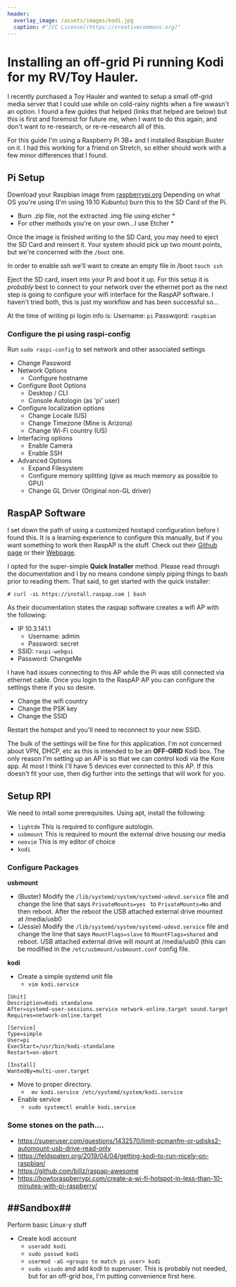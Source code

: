 ```yaml
---
header:
  overlay_image: /assets/images/kodi.jpg
  caption: #"[CC License](https://creativecommons.org)"
---
```


# Installing an off-grid Pi running Kodi for my RV/Toy Hauler. 
I recently purchased a Toy Hauler and wanted to setup a small off-grid media server that I could use while on cold-rainy nights when a fire wwasn't an option. I found a few guides that helped (links that helped are below) but this is first and foremost for future me, when I want to do this again, and don't want to re-research, or re-re-research all of this.

For this guide I'm using a Raspberry Pi 3B+ and I installed Raspbian Buster on it.  I had this working for a friend on Stretch, so either should work with a few minor differences that I found.

## Pi Setup
Download your Raspbian image from [raspberrypi.org](https://raspberrypi.org/downloads/)
Depending on what OS you're using (I'm using 19.10 Kubuntu) burn this to the SD Card of the Pi.
* Burn .zip file, not the extracted .img file using etcher *
* For other methods you're on your own...I use Etcher *

Once the image is finished writing to the SD Card, you may need to eject the SD Card and reinsert it.  Your system should pick up two mount points, but we're concerned with the `/boot` one.

In order to enable ssh we'll want to create an empty file in /boot
``` touch ssh ```

Eject the SD card, insert into your Pi and boot it up. For this setup it is _probably_ best to connect to your network over the ethernet port as the next step is going to configure your wifi interface for the RaspAP software.  I haven't tried both, this is just my workflow and has been successful so...

At the time of writing pi login info is:
Username: `pi`
Passwqord: `raspbian`

### Configure the pi using raspi-config
Run `sudo raspi-config` to set network and other associated settings
  - Change Password
  - Network Options
    - Configure hostname
  - Configure Boot Options
    -  Desktop / CLI
      - Console Autologin (as 'pi' user)
  - Configure localization options
    - Change Locale (US)
    - Change Timezone (Mine is Arizona)
    - Change Wi-Fi country (US) 
  - Interfacing options
    - Enable Camera
    - Enable SSH
  - Advanced Options
    - Expand Filesystem
    - Configure memory splitting (give as much memory as possible to GPU)
    - Change GL Driver (Original non-GL driver)


## RaspAP Software
I set down the path of using a customized hostapd configuration before I found this.  It is a learning experience to configure this manually, but if you want something to work then RaspAP is the stuff. Check out their [Github page](https://github.com/billz/raspap-webui) or their [Webpage](https://raspap.com).

I opted for the super-simple **Quick Installer** method.  Please read through the documentation and I by no means condone simply piping things to bash prior to reading them.  That said, to get started with the quick installer:

```# curl -sL https://install.raspap.com | bash ```

As their documentation states the raspap software creates a wifi AP with the following:
  - IP 10.3.141.1
    - Username: admin
    - Password: secret
  - SSID: ```raspi-webgui```
  - Password: ChangeMe

I have had issues connecting to this AP while the Pi was still connected via ethernet cable.  Once you login to the RaspAP AP you can configure the settings there if you so desire.
  - Change the wifi country
  - Change the PSK key
  - Change the SSID

Restart the hotspot and you'll need to reconnect to your new SSID.

The bulk of the settings will be fine for this application.  I'm not concerned about VPN, DHCP, etc as this is intended to be an **OFF-GRID** Kodi box.  The only reason I'm setting up an AP is so that we can control kodi via the Kore app.  At most I think I'll have 5 devices ever connected to this AP.  If this doesn't fit your use, then dig further into the settings that will work for you.

 

## Setup RPI 
We need to intall some prerequisites. Using apt, install the following:
  - ``` lightdm ``` This is required to configure autologin.
  - ``` usbmount ``` This is required to mount the external drive housing our media
  - ``` neovim ``` This is my editor of choice
  - ``` kodi ```

### Configure Packages

**usbmount**
  - (Buster) Modify the ``` /lib/systemd/system/systemd-udevd.service ``` file and change the line that says ```PrivateMounts=yes ``` to ``` PrivateMounts=No ``` and then reboot.  After the reboot the USB attached external drive mounted at /media/usb0
  - (Jessie) Modify the ``` /lib/systemd/system/systemd-udevd.service ``` file and change the line that says ``` MountFlags=slave ``` to ``` MountFlags=shared ``` and reboot. USB attached external drive will mount at /media/usb0 (this can be modified in the ``` /etc/usbmount/usbmount.conf ``` config file.

**kodi**
  - Create a simple systemd unit file
    - ``` vim kodi.service ```

```
[Unit]
Description=Kodi standalone
After=systemd-user-sessions.service network-online.target sound.target
Requires=network-online.target

[Service]
Type=simple
User=pi
ExecStart=/usr/bin/kodi-standalone
Restart=on-abort

[Install]
WantedBy=multi-user.target

```
  
  - Move to  proper directory. 
     - ```  mv kodi.service /etc/systemd/system/kodi.service ```
  - Enable service
    - ``` sudo systemctl enable kodi.service ```


### Some stones on the path....
  - https://superuser.com/questions/1432570/limit-pcmanfm-or-udisks2-automount-usb-drive-read-only
  - https://feldspaten.org/2019/04/04/getting-kodi-to-run-nicely-on-raspbian/
  - https://github.com/billz/raspap-awesome
  - https://howtoraspberrypi.com/create-a-wi-fi-hotspot-in-less-than-10-minutes-with-pi-raspberry/

## ##Sandbox##
Perform basic Linux-y stuff
  - Create  kodi  account
    - ``` useradd kodi  ```
    - ``` sudo passwd kodi ```
    - ``` usermod -aG <groups to match pi user> kodi ```
    - ``` sudo visudo ``` and add kodi to superuser.  This is probably not needed, but for an off-grid box, I'm putting convenience first here.
<script src="https://utteranc.es/client.js"
        repo="shaunandersonaz/shaunandersonaz.github.io"
        issue-term="pathname"
        theme="github-dark"
        crossorigin="anonymous"
        async>
</script>
